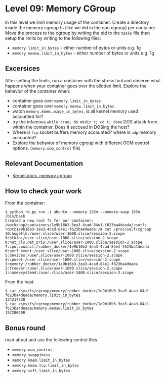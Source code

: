 # Level 09: Memory CGroup

In this level we limit memory usage of the container. Create a directory inside the memory cgroup fs (like we did in the cpu cgroup) per container. Move the process to the cgroup by writing the pid to the `tasks` file then setup the limits by writing to the following files:
- `memory.limit_in_bytes` - either number of bytes or units e.g. 1g
- `memory.memsw.limit_in_bytes` - either number of bytes or units e.g. 1g

## Excersices

After setting the limits, run a container with the stress tool and observe what happens when your container goes over the allotted limit. Explore the behavior of the container when:
- container goes over `memory.limit_in_bytes`
- container goes over `memory.memsw.limit_in_bytes`
- watch `memory.kmem.usage_in_bytes`, is all kernel memory used accounted for?
- try the infamous `while true; do mkdir t; cd t; done` DOS attack from within the container. Does it succeed in DOSing the host?
- Where is `tcp` socket buffers memory accounted? where is `udp` memory accounted?
- Explore the behavior of memory cgroup with different OOM control options. (`memory.oom_control` file)

## Relevant Documentation
- [Kernel docs, memory cgroup](https://www.kernel.org/doc/Documentation/cgroup-v1/memory.txt)


## How to check your work
From the container:
```
$ python rd.py run -i ubuntu --memory 128m --memory-swap 150m /bin/bash
Created a new root fs for our container: /workshop/containers/1e9b16b3-3ea3-4cad-84e1-f623ba4deada/rootfs
root@1e9b16b3-3ea3-4cad-84e1-f623ba4deada:/# cat /proc/self/cgroup
10:hugetlb:/user.slice/user-1000.slice/session-2.scope
9:blkio:/user.slice/user-1000.slice/session-2.scope
8:net_cls,net_prio:/user.slice/user-1000.slice/session-2.scope
7:cpu,cpuacct:/rubber_docker/1e9b16b3-3ea3-4cad-84e1-f623ba4deada
6:perf_event:/user.slice/user-1000.slice/session-2.scope
5:devices:/user.slice/user-1000.slice/session-2.scope
4:cpuset:/user.slice/user-1000.slice/session-2.scope
3:memory:/rubber_docker/1e9b16b3-3ea3-4cad-84e1-f623ba4deada
2:freezer:/user.slice/user-1000.slice/session-2.scope
1:name=systemd:/user.slice/user-1000.slice/session-2.scope
```

From the host:
```
$ cat /sys/fs/cgroup/memory/rubber_docker/1e9b16b3-3ea3-4cad-84e1-f623ba4deada/memory.limit_in_bytes
134217728
$ cat /sys/fs/cgroup/memory/rubber_docker/1e9b16b3-3ea3-4cad-84e1-f623ba4deada/memory.memsw.limit_in_bytes
157286400
```

## Bonus round
read about and use the following control files
- `memory.oom_control`
- `memory.swappiness`
- `memory.kmem.limit_in_bytes`
- `memory.kmem.tcp.limit_in_bytes`
- `memory.soft_limit_in_bytes`

